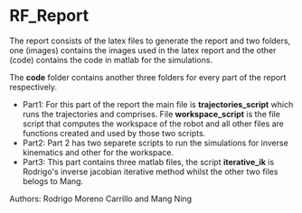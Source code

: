 # RF_Report

The report consists of the latex files to generate the report and two folders,
one (images) contains the images used in the latex report and the other (code)
contains the code in matlab for the simulations.

The __code__ folder contains another three folders for every part of the report
respectively.

- Part1:    For this part of the report the main file is **trajectories_script**
            which runs the trajectories and comprises. File **workspace_script**
            is the file script that computes the workspace of the robot and all 
            other files are functions created and used by those two scripts.
- Part2:    Part 2 has two separete scripts to run the simulations for inverse
            kinematics and other for the workspace.
- Part3:    This part contains three matlab files, the script **iterative_ik**
            is Rodrigo's inverse jacobian iterative method whilst the other two
            files belogs to Mang.

Authors: Rodrigo Moreno Carrillo and Mang Ning